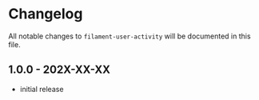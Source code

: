 # Changelog

All notable changes to `filament-user-activity` will be documented in this file.

## 1.0.0 - 202X-XX-XX

- initial release
